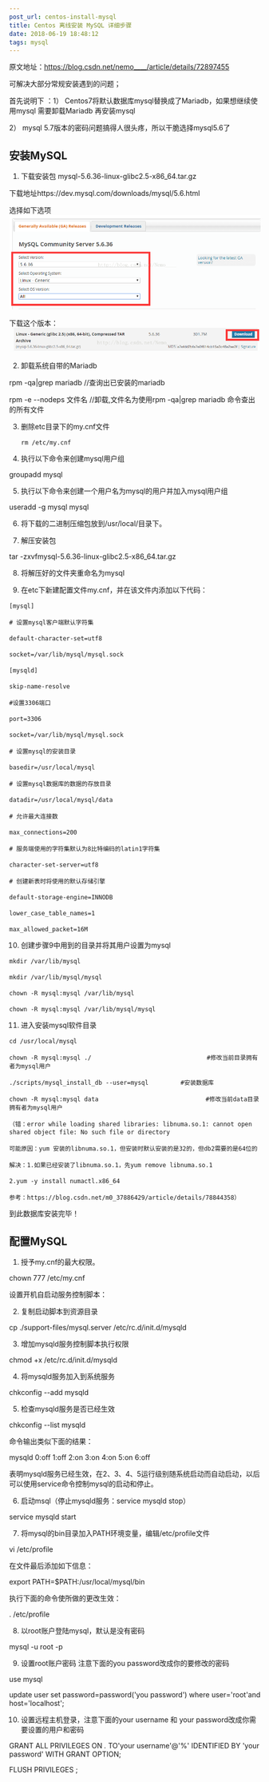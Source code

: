 ```yaml
---
post_url: centos-install-mysql
title: Centos 离线安装 MySQL 详细步骤
date: 2018-06-19 18:48:12
tags: mysql
---
```

原文地址：https://blog.csdn.net/nemo____/article/details/72897455

可解决大部分常规安装遇到的问题；

 

首先说明下 ：1） Centos7将默认数据库mysql替换成了Mariadb，如果想继续使用mysql 需要卸载Mariadb 再安装mysql

2） mysql 5.7版本的密码问题搞得人很头疼，所以干脆选择mysql5.6了

## 安装MySQL

1. 下载安装包 mysql-5.6.36-linux-glibc2.5-x86_64.tar.gz

下载地址https://dev.mysql.com/downloads/mysql/5.6.html

选择如下选项
![](/images/20170607105750931.png)


下载这个版本：
![](/images/20170607105812369.png)

2. 卸载系统自带的Mariadb

rpm -qa|grep mariadb         //查询出已安装的mariadb

rpm -e --nodeps 文件名      //卸载,文件名为使用rpm -qa|grep mariadb 命令查出的所有文件

3. 删除etc目录下的my.cnf文件

       rm /etc/my.cnf

4. 执行以下命令来创建mysql用户组

groupadd mysql

5. 执行以下命令来创建一个用户名为mysql的用户并加入mysql用户组

useradd -g mysql mysql

6. 将下载的二进制压缩包放到/usr/local/目录下。

7. 解压安装包

tar -zxvfmysql-5.6.36-linux-glibc2.5-x86_64.tar.gz

8. 将解压好的文件夹重命名为mysql

9. 在etc下新建配置文件my.cnf，并在该文件内添加以下代码：

```
[mysql]

# 设置mysql客户端默认字符集

default-character-set=utf8

socket=/var/lib/mysql/mysql.sock

[mysqld]

skip-name-resolve

#设置3306端口

port=3306

socket=/var/lib/mysql/mysql.sock

# 设置mysql的安装目录

basedir=/usr/local/mysql

# 设置mysql数据库的数据的存放目录

datadir=/usr/local/mysql/data

# 允许最大连接数

max_connections=200

# 服务端使用的字符集默认为8比特编码的latin1字符集

character-set-server=utf8

# 创建新表时将使用的默认存储引擎

default-storage-engine=INNODB

lower_case_table_names=1

max_allowed_packet=16M
```

10. 创建步骤9中用到的目录并将其用户设置为mysql
```
mkdir /var/lib/mysql

mkdir /var/lib/mysql/mysql

chown -R mysql:mysql /var/lib/mysql

chown -R mysql:mysql /var/lib/mysql/mysql
```
11. 进入安装mysql软件目录
```
cd /usr/local/mysql

chown -R mysql:mysql ./　　                             #修改当前目录拥有者为mysql用户

./scripts/mysql_install_db --user=mysql         #安装数据库

chown -R mysql:mysql data                              #修改当前data目录拥有者为mysql用户

（错：error while loading shared libraries: libnuma.so.1: cannot open shared object file: No such file or directory

可能原因：yum 安装的libnuma.so.1，但安装时默认安装的是32的，但db2需要的是64位的

解决：1.如果已经安装了libnuma.so.1，先yum remove libnuma.so.1

2.yum -y install numactl.x86_64

参考：https://blog.csdn.net/m0_37886429/article/details/78844358）
```
到此数据库安装完毕！

 

## 配置MySQL

1. 授予my.cnf的最大权限。

chown 777 /etc/my.cnf

设置开机自启动服务控制脚本：

2. 复制启动脚本到资源目录

cp ./support-files/mysql.server /etc/rc.d/init.d/mysqld

3. 增加mysqld服务控制脚本执行权限

chmod +x /etc/rc.d/init.d/mysqld

4. 将mysqld服务加入到系统服务

chkconfig --add mysqld

5. 检查mysqld服务是否已经生效

chkconfig --list mysqld

命令输出类似下面的结果：

mysqld 0:off 1:off 2:on 3:on 4:on 5:on 6:off

表明mysqld服务已经生效，在2、3、4、5运行级别随系统启动而自动启动，以后可以使用service命令控制mysql的启动和停止。

6. 启动msql（停止mysqld服务：service mysqld stop）

service mysqld start

7. 将mysql的bin目录加入PATH环境变量，编辑/etc/profile文件

vi /etc/profile

在文件最后添加如下信息：

export PATH=$PATH:/usr/local/mysql/bin

执行下面的命令使所做的更改生效：

. /etc/profile

8. 以root账户登陆mysql，默认是没有密码

mysql -u root -p

9. 设置root账户密码 注意下面的you password改成你的要修改的密码

 use mysql

update user set password=password('you password') where user='root'and host='localhost';

10. 设置远程主机登录，注意下面的your username 和 your password改成你需要设置的用户和密码

GRANT ALL PRIVILEGES ON *.* TO'your username'@'%' IDENTIFIED BY 'your password' WITH GRANT OPTION;

FLUSH PRIVILEGES ;